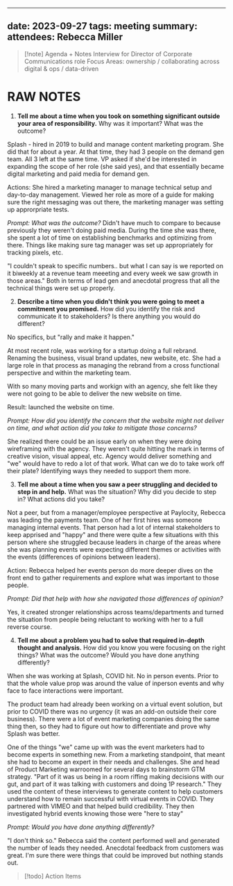 
---
date: 2023-09-27
tags: meeting
summary: 
attendees: Rebecca Miller
---

> [!note] Agenda + Notes
> Interview for Director of Corporate Communications role
> Focus Areas: ownership / collaborating across digital & ops / data-driven

# RAW NOTES
1. **Tell me about a time when you took on something significant outside your area of responsibility.** Why was it important? What was the outcome? 

Splash - hired in 2019 to build and manage content marketing program. She did that for about a year. At that time, they had 3 people on the demand gen team. All 3 left at the same time. VP asked if she'd be interested in expanding the scope of her role (she said yes), and that essentially became digital marketing and paid media for demand gen. 

Actions: She hired a marketing manager to manage technical setup and day-to-day management. Viewed her role as more of a guide for making sure the right messaging was out there, the marketing manager was setting up approrpriate tests. 

*Prompt: What was the outcome?*
Didn't have much to compare to because previously they weren't doing paid media. During the time she was there, she spent a lot of time on establishing benchmarks and optimizing from there. Things like making sure tag manager was set up appropriately for tracking pixels, etc. 

"I couldn't speak to specific numbers.. but what I can say is we reported on it biweekly at a revenue team meeeting and every week we saw growth in those areas." Both in terms of lead gen and anecdotal progress that all the technical things were set up properly.

2. **Describe a time when you didn't think you were going to meet a commitment you promised.** How did you identify the risk and communicate it to stakeholders? Is there anything you would do different?

No specifics, but "rally and make it happen."

At most recent role, was working for a startup doing a full rebrand. Renaming the business, visual brand updates, new website, etc. She had a large role in that process as managing the rebrand from a cross functional perspective and within the marketing team. 

With so many moving parts and workign with an agency, she felt like they were not going to be able to deliver the new website on time. 

Result: launched the website on time.

*Prompt: How did you identify the concern that the website might not deliver on time, and what action did you take to mitigate those concerns?*

She realized there could be an issue early on when they were doing wireframing with the agency. They weren't quite hitting the mark in terms of creative vision, visual appeal, etc. Agency would deliver something and "we" would have to redo a lot of that work. What can we do to take work off their plate? Identifying ways they needed to support them more. 

3. **Tell me about a time when you saw a peer struggling and decided to step in and help.** What was the situation? Why did you decide to step in? What actions did you take?

Not a peer, but from a manager/employee perspective at Paylocity, Rebecca was leading the payments team. One of her first hires was someone managing internal events. That person had a lot of internal stakeholders to keep apprised and "happy" and there were quite a few situations with this person where she struggled because leaders in charge of the areas where she was planning events were expecting different themes or activities with the events (differences of opinions between leaders).

Action: Rebecca helped her events person do more deeper dives on the front end to gather requirements and explore what was important to those people. 

*Prompt: Did that help with how she navigated those differences of opinion?*

Yes, it created stronger relationships across teams/departments and turned the situation from people being reluctant to working with her to a full reverse course.

4. **Tell me about a problem you had to solve that required in-depth thought and analysis.** How did you know you were focusing on the right things? What was the outcome? Would you have done anything differently?

When she was working at Splash, COVID hit. No in person events. Prior to that the whole value prop was around the value of inperson events and why face to face interactions were important.

The product team had already been working on a virtual event solution, but prior to COVID there was no urgency (it was an add-on outside their core business). There were a lot of event marketing companies doing the same thing then, so they had to figure out how to differentiate and prove why Splash was better.

One of the things "we" came up with was the event marketers had to become experts in something new. From a marketing standpoint, that meant she had to become an expert in their needs and challenges. She and head of Product Marketing warroomed for several days to brainstorm GTM strategy. "Part of it was us being in a room riffing making decisions with our gut, and part of it was talking with customers and doing 1P research." They used the content of these interviews to generate content to help customers understand how to remain successful with virtual events in COVID. They partnered with VIMEO and that helped build credibility. They then investigated hybrid events knowing those were "here to stay"

*Prompt: Would you have done anything differently?*

"I don't think so." Rebecca said the content performed well and generated the number of leads they needed. Anecdotal feedback from customers was great. I'm sure there were things that could be improved but nothing stands out.



> [!todo] Action Items

